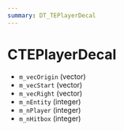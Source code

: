 ```yaml
---
summary: DT_TEPlayerDecal
---
```


# CTEPlayerDecal


* `m_vecOrigin` (vector)
* `m_vecStart` (vector)
* `m_vecRight` (vector)
* `m_nEntity` (integer)
* `m_nPlayer` (integer)
* `m_nHitbox` (integer)
